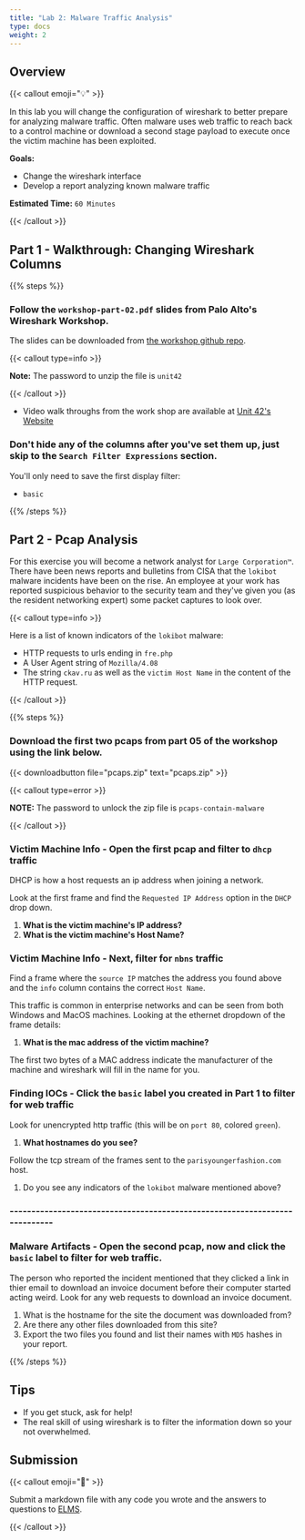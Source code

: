 ```yaml
---
title: "Lab 2: Malware Traffic Analysis"
type: docs
weight: 2
---
```


## Overview

{{< callout emoji="💡" >}}

In this lab you will change the configuration of wireshark to better prepare for
analyzing malware traffic. Often malware uses web traffic to reach back to a
control machine or download a second stage payload to execute once the victim
machine has been exploited.

**Goals:**

- Change the wireshark interface
- Develop a report analyzing known malware traffic

**Estimated Time:** `60 Minutes`

{{< /callout >}}

## Part 1 - Walkthrough: Changing Wireshark Columns

{{% steps %}}

### Follow the `workshop-part-02.pdf` slides from Palo Alto's Wireshark Workshop.

The slides can be downloaded from
[the workshop github repo](https://github.com/pan-unit42/wireshark-workshop/tree/master).

{{< callout type=info >}}

**Note:** The password to unzip the file is `unit42`

{{< /callout >}}

- Video walk throughs from the work shop are available at
  [Unit 42's Website](https://unit42.paloaltonetworks.com/wireshark-workshop-videos/)

### Don't hide any of the columns after you've set them up, just skip to the `Search Filter Expressions` section.

You'll only need to save the first display filter:

- `basic`

{{% /steps %}}

## Part 2 - Pcap Analysis

For this exercise you will become a network analyst for `Large Corporation™`.
There have been news reports and bulletins from CISA that the `lokibot` malware
incidents have been on the rise. An employee at your work has reported
suspicious behavior to the security team and they've given you (as the resident
networking expert) some packet captures to look over.

{{< callout type=info >}}

Here is a list of known indicators of the `lokibot` malware:

- HTTP requests to urls ending in `fre.php`
- A User Agent string of `Mozilla/4.08`
- The string `ckav.ru` as well as the `victim Host Name` in the content of the
  HTTP request.

{{< /callout >}}

{{% steps %}}

### Download the first two pcaps from part 05 of the workshop using the link below.

{{< downloadbutton file="pcaps.zip" text="pcaps.zip" >}}

{{< callout type=error >}}

**NOTE:** The password to unlock the zip file is `pcaps-contain-malware`

{{< /callout >}}

### Victim Machine Info - Open the first pcap and filter to `dhcp` traffic

DHCP is how a host requests an ip address when joining a network.

Look at the first frame and find the `Requested IP Address` option in the `DHCP`
drop down.

1. **What is the victim machine's IP address?**
1. **What is the victim machine's Host Name?**

### Victim Machine Info - Next, filter for `nbns` traffic

Find a frame where the `source IP` matches the address you found above and the
`info` column contains the correct `Host Name`.

This traffic is common in enterprise networks and can be seen from both Windows
and MacOS machines. Looking at the ethernet dropdown of the frame details:

1. **What is the mac address of the victim machine?**

The first two bytes of a MAC address indicate the manufacturer of the machine
and wireshark will fill in the name for you.

### Finding IOCs - Click the `basic` label you created in Part 1 to filter for web traffic

Look for unencrypted http traffic (this will be on `port 80`, colored `green`).

1. **What hostnames do you see?**

Follow the tcp stream of the frames sent to the `parisyoungerfashion.com` host.

1. Do you see any indicators of the `lokibot` malware mentioned above?

### ---------------------------------------------------------------------------

### Malware Artifacts - Open the second pcap, now and click the `basic` label to filter for web traffic.

The person who reported the incident mentioned that they clicked a link in thier
email to download an invoice document before their computer started acting
weird. Look for any web requests to download an invoice document.

1. What is the hostname for the site the document was downloaded from?
1. Are there any other files downloaded from this site?
1. Export the two files you found and list their names with `MD5` hashes in your
   report.

{{% /steps %}}

## Tips

- If you get stuck, ask for help!
- The real skill of using wireshark is to filter the information down so your
  not overwhelmed.

## Submission

{{< callout emoji="📝" >}}

Submit a markdown file with any code you wrote and the answers to questions to
[ELMS](https://umd.instructure.com/courses/1374508/assignments).

{{< /callout >}}

